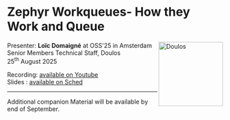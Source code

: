 # Zephyr Workqueues- How they Work and Queue 
<img src="https://www.doulos.com/media/1009/doulos-logo-header.svg" alt="Doulos" style="width: 150px;" align="right"/>

Presenter: **Loïc Domaigné** at OSS'25 in Amsterdam<br/>
Senior Members Technical Staff, Doulos <br/>
25<sup>th</sup> August 2025

Recording: [available on Youtube](https://www.youtube.com/watch?v=SG3NSGGrUdk) <br/>
Slides   : [available on Sched](https://osseu2025.sched.com/event/25Vmf/zephyr-workqueues-how-they-work-and-queue-loic-domaigne-doulos-gmbh)

---
Additional companion Material will be available by end of September. <br/>
